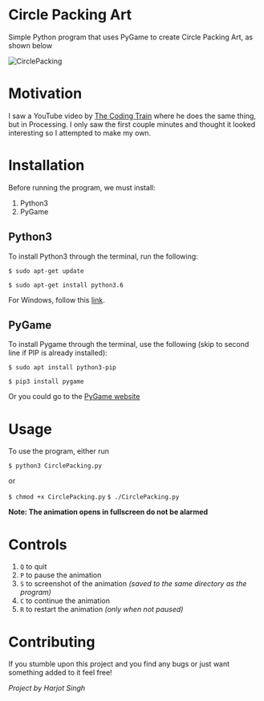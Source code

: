 # Circle Packing Art
Simple Python program that uses PyGame to create Circle Packing Art, as shown below


![CirclePacking](https://imgur.com/Ytmiau5)

# Motivation
I saw a YouTube video by [The Coding Train](https://youtu.be/QHEQuoIKgNE) where he does the same thing, but in Processing. I only saw the first couple minutes and thought it looked interesting so I attempted to make my own. 

# Installation 
Before running the program, we must install:
1. Python3
2. PyGame

## Python3
To install Python3 through the terminal, run the following:

`$ sudo apt-get update`

`$ sudo apt-get install python3.6`

For Windows, follow this [link](https://www.python.org/downloads/windows/).

## PyGame
To install Pygame through the terminal, use the following (skip to second line if PIP is already installed):

`$ sudo apt install python3-pip`

`$ pip3 install pygame`

Or you could go to the [PyGame website](https://www.pygame.org/news)

# Usage
To use the program, either run

`$ python3 CirclePacking.py`

or

`$ chmod +x CirclePacking.py`
`$ ./CirclePacking.py`

**Note: The animation opens in fullscreen do not be alarmed**

# Controls
1. `Q` to quit
2. `P` to pause the animation
3. `S` to screenshot of the animation *(saved to the same directory as the program)*
4. `C` to continue the animation
5. `R` to restart the animation *(only when not paused)*

# Contributing
If you stumble upon this project and you find any bugs or just want something added to it feel free!
 
*Project by Harjot Singh*
